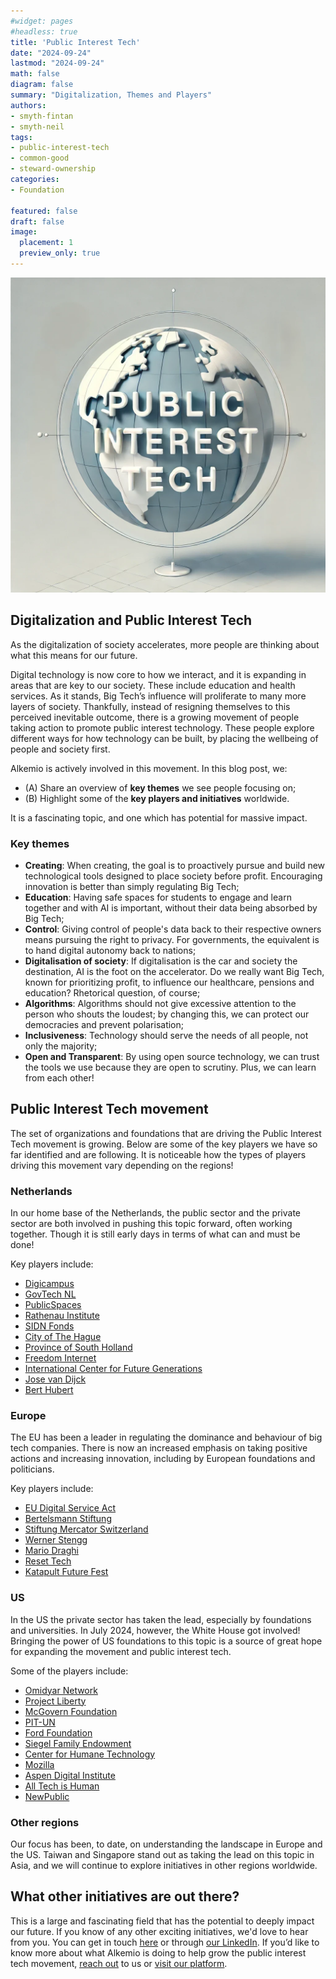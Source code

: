 ```yaml
---
#widget: pages
#headless: true
title: 'Public Interest Tech'
date: "2024-09-24"
lastmod: "2024-09-24"
math: false
diagram: false
summary: "Digitalization, Themes and Players"
authors:
- smyth-fintan
- smyth-neil
tags:
- public-interest-tech
- common-good
- steward-ownership
categories:
- Foundation

featured: false
draft: false
image:
  placement: 1
  preview_only: true
---
```


![](./featured.png)

## Digitalization and Public Interest Tech

As the digitalization of society accelerates, more people are thinking about what this means for our future.

Digital technology is now core to how we interact, and it is expanding in areas that are key to our society. These include education and health services. As it stands, Big Tech’s influence will proliferate to many more layers of society. Thankfully, instead of resigning themselves to this perceived inevitable outcome, there is a growing movement of people taking action to promote public interest technology. These people explore different ways for how technology can be built, by placing the wellbeing of people and society first.

Alkemio is actively involved in this movement. In this blog post, we:
- (A) Share an overview of **key themes** we see people focusing on;
- (B) Highlight some of the **key players and initiatives** worldwide. 

It is a fascinating topic, and one which has potential for massive impact.

### **Key themes** 

- **Creating**: When creating, the goal is to proactively pursue and build new technological tools designed to place society before profit. Encouraging innovation is better than simply regulating Big Tech;
- **Education**: Having safe spaces for students to engage and learn together and with AI is important, without their data being absorbed by Big Tech;
- **Control**: Giving control of people's data back to their respective owners means pursuing the right to privacy. For governments, the equivalent is to hand digital autonomy back to nations;
- **Digitalisation of society**: If digitalisation is the car and society the destination, AI is the foot on the accelerator. Do we really want Big Tech, known for prioritizing profit, to influence our healthcare, pensions and education? Rhetorical question, of course;
- **Algorithms**: Algorithms should not give excessive attention to the person who shouts the loudest; by changing this, we can protect our democracies and prevent polarisation;
- **Inclusiveness**: Technology should serve the needs of all people, not only the majority;
- **Open and Transparent**: By using open source technology, we can trust the tools we use because they are open to scrutiny. Plus, we can learn from each other!


## **Public Interest Tech movement**
The set of organizations and foundations that are driving the Public Interest Tech movement is growing. Below are some of the key players we have so far identified and are following. It is noticeable how the types of players driving this movement vary depending on the regions!


### **Netherlands**
In our home base of the Netherlands, the public sector and the private sector are both involved in pushing this topic forward, often working together. Though it is still early days in terms of what can and must be done! 

Key players include:
- [Digicampus](https://digicampus.tech)
- [GovTech NL](https://www.govtechnl.nl)
- [PublicSpaces](https://english.publicspaces.net)
- [Rathenau Institute](https://www.rathenau.nl/en)
- [SIDN Fonds](https://www.sidn.nl/en/about-sidn/sidn-fund)
- [City of The Hague](https://www.denhaag.nl/en/)
- [Province of South Holland](https://www.zuid-holland.nl)
- [Freedom Internet](https://www.freedominternet.org/about-us)
- [International Center for Future Generations](https://icfg.eu)
- [Jose van Dijck](https://www.uu.nl/staff/JFTMvanDijck)
- [Bert Hubert](https://berthub.eu)


### **Europe**
The EU has been a leader in regulating the dominance and behaviour of big tech companies. There is now an increased emphasis on taking positive actions and increasing innovation, including by European foundations and politicians. 

Key players include:
- [EU Digital Service Act](https://commission.europa.eu/strategy-and-policy/priorities-2019-2024/europe-fit-digital-age/digital-services-act_en#:~:text=Digital%20Services%20Act%20(DSA)%20overview,and%20the%20spread%20of%20disinformation.)
- [Bertelsmann Stiftung](https://www.bertelsmann-stiftung.de/en/home)
- [Stiftung Mercator Switzerland](https://www.stiftung-mercator.ch)
- [Werner Stengg](https://cerre.eu/biographies/werner-stengg/)
- [Mario Draghi](https://www.britannica.com/biography/Mario-Draghi)
- [Reset Tech](https://www.reset.tech)
- [Katapult Future Fest](https://katapultfuturefest.com)


### **US**
In the US the private sector has taken the lead, especially by foundations and universities. In July 2024, however, the White House got involved! Bringing the power of US foundations to this topic is a source of great hope for expanding the movement and public interest tech. 

Some of the players include:
- [Omidyar Network](https://omidyar.com)
- [Project Liberty](https://www.projectliberty.io)
- [McGovern Foundation](https://www.mcgovernfoundation.org.au)
- [PIT-UN](https://pitcases.org)
- [Ford Foundation](https://www.fordfoundation.org)
- [Siegel Family Endowment](https://www.siegelendowment.org)
- [Center for Humane Technology](https://www.humanetech.com)
- [Mozilla](https://www.mozilla.org/en-GB/?v=1)
- [Aspen Digital Institute](https://www.aspendigital.org)
- [All Tech is Human](https://alltechishuman.org)
- [NewPublic](https://newpublic.org)


### **Other regions**
Our focus has been, to date, on understanding the landscape in Europe and the US. Taiwan and Singapore stand out as taking the lead on this topic in Asia, and we will continue to explore initiatives in other regions worldwide.

## What other initiatives are out there?
This is a large and fascinating field that has the potential to deeply impact our future. If you know of any other exciting initiatives, we'd love to hear from you. You can get in touch [<u>here</u>](https://www.alkemio.org/contact/) or through [<u>our LinkedIn</u>](https://www.linkedin.com/company/alkemio-foundation/). If you’d like to know more about what Alkemio is doing to help grow the public interest tech movement, [<u>reach out</u>](https://www.alkemio.org/contact/) to us or [<u>visit our platform</u>](https://welcome.alkem.io).
